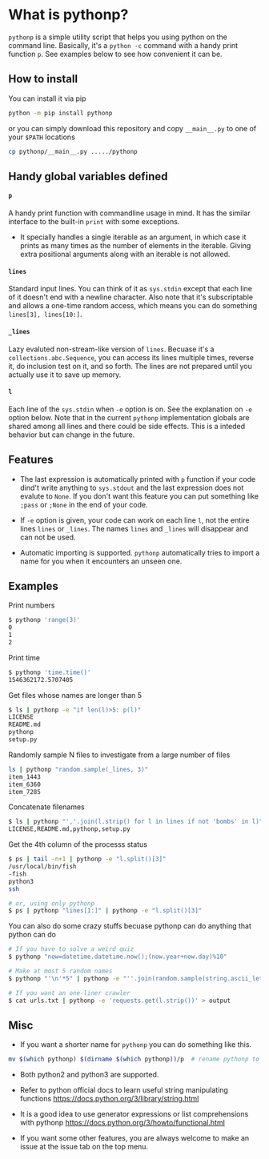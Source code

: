 # What is pythonp?

`pythonp` is a simple utility script that helps you using python on the
command line. Basically, it's a `python -c` command with a handy print
function `p`. See examples below to see how convenient it can be.


## How to install

You can install it via pip
```bash
python -m pip install pythonp
```

or you can simply download this repository and copy `__main__.py` to
one of your `$PATH` locations
```bash
cp pythonp/__main__.py ...../pythonp
```


## Handy global variables defined

#### `p`
A handy print function with commandline usage in mind. It has the
similar interface to the built-in `print` with some exceptions.
- It specially handles a single iterable as an argument,
in which case it prints as many
times as the number of elements in the iterable. Giving extra positional
arguments along with an iterable is not allowed.

#### `lines`
Standard input lines. You can think of it as `sys.stdin` except that
each line of it doesn't end with a newline character. Also note that it's
subscriptable and allows a one-time random access, which means you
can do something `lines[3], lines[10:]`.

#### `_lines`
Lazy evaluted non-stream-like version of `lines`.
Becuase it's a `collections.abc.Sequence`, you can access its 
lines multiple times, reverse it, do inclusion test on it,
and so forth. The lines are not prepared until you actually
use it to save up memory.

#### `l`
Each line of the `sys.stdin` when `-e` option is on. See the explanation
on `-e` option below. Note that in the current `pythonp` implementation
globals are shared among
all lines and there could be side effects. This is a inteded behavior
 but can change in the future.


## Features
* The last expression is automatically printed with `p` function if your
code dind't write anything to `sys.stdout` and the last expression does
not evalute to `None`. If you don't want this feature you can put
something like `;pass` or `;None` in the end of your code.

* If `-e` option is given, your code can work on each line `l`, not the
entire lines `lines` or `_lines`. The names `lines` and `_lines` will
disappear and can not be used.

* Automatic importing is supported. `pythonp` automatically tries to
import a name for you when it encounters an unseen one.


## Examples

Print numbers
```bash
$ pythonp 'range(3)'
0
1
2
```

Print time
```bash
$ pythonp 'time.time()'
1546362172.5707405
```

Get files whose names are longer than 5  
```bash
$ ls | pythonp -e "if len(l)>5: p(l)"
LICENSE
README.md
pythonp
setup.py
```

Randomly sample N files to investigate from a large number of files
``` bash
ls | pythonp "random.sample(_lines, 3)"
item_1443
item_6360
item_7285
```

Concatenate filenames  
```bash
$ ls | pythonp "','.join(l.strip() for l in lines if not 'bombs' in l)"
LICENSE,README.md,pythonp,setup.py
```

Get the 4th column of the processs status  
```bash
$ ps | tail -n+1 | pythonp -e "l.split()[3]"
/usr/local/bin/fish
-fish
python3
ssh

# or, using only pythonp
$ ps | pythonp "lines[1:]" | pythonp -e "l.split()[3]"
```

You can also do some crazy stuffs becuase pythonp can do anything
that python can do  
```bash
# If you have to solve a weird quiz
$ pythonp "now=datetime.datetime.now();(now.year+now.day)%10"

# Make at most 5 random names
$ pythonp "'\n'*5" | pythonp -e "''.join(random.sample(string.ascii_letters, 7))" | xargs touch

# If you want an one-liner crawler
$ cat urls.txt | pythonp -e 'requests.get(l.strip())' > output
```


## Misc

* If you want a shorter name for `pythonp` you can do something like this.  
```bash
mv $(which pythonp) $(dirname $(which pythonp))/p  # rename pythonp to p
```

* Both python2 and python3 are supported.

* Refer to python official docs to learn useful string manipulating functions
https://docs.python.org/3/library/string.html

* It is a good idea to use generator expressions or list comprehensions
with pythonp
https://docs.python.org/3/howto/functional.html

* If you want some other features, you are always welcome to make an issue
at the issue tab on the top menu.
